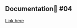 ## Documentation🎠 #04
[Link here](https://github.com/ehtishamoas/MachineLab/blob/main/homework_04March.md)
